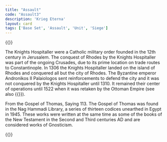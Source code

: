 ```yaml
---
title: "Assault"
code: "Assault3"
description: 'Krieg Eterna'
layout: card
tags: ['Base Set', 'Assault', 'Unit', 'Siege']
---
```

{{<card-detail-page title="Assault3" artwork="Knights Hospitaller assault on the city of Rhodes in 1310 by Eloi-Firmin Féron (1839)" >}}
<p class="rule-paragraph">
The Knights Hospitaller were a Catholic military order founded in the 12th century in Jerusalem.  The conquest of Rhodes by the Knights Hospitaller was part of the ongoing Crusades, due to its prime location on trade routes to Constantinople.  In 1306 the Knights Hospitaller landed on the island of Rhodes and conquered all but the city of Rhodes.  The Byzantine emperor Andronikos II Palaiologos sent reinforcements to defend the city and it was not conquered by the Knights Hospitaller until 1310.  It remained their center of operations until 1522 when it was retaken by the Ottoman Empire (see also {{<cardlink name="Privateer" code="Privateer4">}}).
</p>
<p class="rule-paragraph">
From the Gospel of Thomas, Saying 113. The Gospel of Thomas was found in the Nag Hammadi Library, a series of thirteen codices unearthed in Egypt in 1945. These works were written at the same time as some of the books of the New Testament in the Second and Third centuries AD and are considered works of Gnosticism.
</p>
{{</card-detail-page>}}
